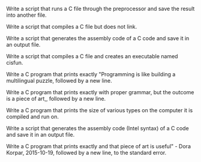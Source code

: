 Write a script that runs a C file through the preprocessor and save the result into another file.

Write a script that compiles a C file but does not link.

Write a script that generates the assembly code of a C code and save it in an output file.

Write a script that compiles a C file and creates an executable named cisfun.

Write a C program that prints exactly "Programming is like building a multilingual puzzle, followed by a new line.

Write a C program that prints exactly with proper grammar, but the outcome is a piece of art,, followed by a new line.

Write a C program that prints the size of various types on the computer it is compiled and run on.

Write a script that generates the assembly code (Intel syntax) of a C code and save it in an output file.

Write a C program that prints exactly and that piece of art is useful" - Dora Korpar, 2015-10-19, followed by a new line, to the standard error.




